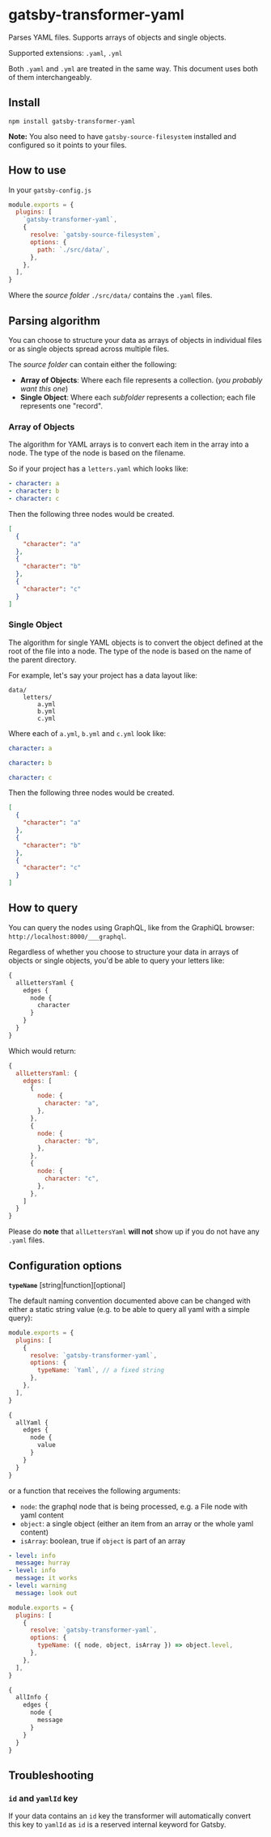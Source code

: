 # gatsby-transformer-yaml

Parses YAML files. Supports arrays of objects and single objects.

Supported extensions: `.yaml`, `.yml`

Both `.yaml` and `.yml` are treated in the same way. This document uses both of them interchangeably.

## Install

`npm install gatsby-transformer-yaml`

**Note:** You also need to have `gatsby-source-filesystem` installed and configured so it
points to your files.

## How to use

In your `gatsby-config.js`

```javascript
module.exports = {
  plugins: [
    `gatsby-transformer-yaml`,
    {
      resolve: `gatsby-source-filesystem`,
      options: {
        path: `./src/data/`,
      },
    },
  ],
}
```

Where the _source folder_ `./src/data/` contains the `.yaml` files.

## Parsing algorithm

You can choose to structure your data as arrays of objects in individual files
or as single objects spread across multiple files.

The _source folder_ can contain either the following:

- **Array of Objects**: Where each file represents a collection. (_you probably want this one_)
- **Single Object**: Where each _subfolder_ represents a collection; each file represents one "record".

### Array of Objects

The algorithm for YAML arrays is to convert each item in the array into a node.
The type of the node is based on the filename.

So if your project has a `letters.yaml` which looks like:

```yaml
- character: a
- character: b
- character: c
```

Then the following three nodes would be created.

```json
[
  {
    "character": "a"
  },
  {
    "character": "b"
  },
  {
    "character": "c"
  }
]
```

### Single Object

The algorithm for single YAML objects is to convert the object defined at the
root of the file into a node. The type of the node is based on the name of the
parent directory.

For example, let's say your project has a data layout like:

```text
data/
    letters/
        a.yml
        b.yml
        c.yml
```

Where each of `a.yml`, `b.yml` and `c.yml` look like:

```yaml
character: a
```

```yaml
character: b
```

```yaml
character: c
```

Then the following three nodes would be created.

```json
[
  {
    "character": "a"
  },
  {
    "character": "b"
  },
  {
    "character": "c"
  }
]
```

## How to query

You can query the nodes using GraphQL, like from the GraphiQL browser: `http://localhost:8000/___graphql`.

Regardless of whether you choose to structure your data in arrays of objects or
single objects, you'd be able to query your letters like:

```graphql
{
  allLettersYaml {
    edges {
      node {
        character
      }
    }
  }
}
```

Which would return:

```javascript
{
  allLettersYaml: {
    edges: [
      {
        node: {
          character: "a",
        },
      },
      {
        node: {
          character: "b",
        },
      },
      {
        node: {
          character: "c",
        },
      },
    ]
  }
}
```

Please do **note** that `allLettersYaml` **will not** show up if you do not have any `.yaml` files.

## Configuration options

**`typeName`** [string|function][optional]

The default naming convention documented above can be changed with
either a static string value (e.g. to be able to query all yaml with a
simple query):

```javascript
module.exports = {
  plugins: [
    {
      resolve: `gatsby-transformer-yaml`,
      options: {
        typeName: `Yaml`, // a fixed string
      },
    },
  ],
}
```

```graphql
{
  allYaml {
    edges {
      node {
        value
      }
    }
  }
}
```

or a function that receives the following arguments:

- `node`: the graphql node that is being processed, e.g. a File node with
  yaml content
- `object`: a single object (either an item from an array or the whole yaml content)
- `isArray`: boolean, true if `object` is part of an array

```yaml
- level: info
  message: hurray
- level: info
  message: it works
- level: warning
  message: look out
```

```javascript
module.exports = {
  plugins: [
    {
      resolve: `gatsby-transformer-yaml`,
      options: {
        typeName: ({ node, object, isArray }) => object.level,
      },
    },
  ],
}
```

```graphql
{
  allInfo {
    edges {
      node {
        message
      }
    }
  }
}
```

## Troubleshooting

### `id` and `yamlId` key

If your data contains an `id` key the transformer will automatically convert this key to `yamlId` as `id` is a reserved internal keyword for Gatsby.
